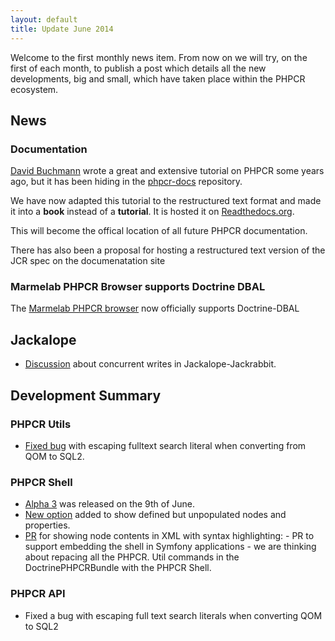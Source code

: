 ```yaml
---
layout: default
title: Update June 2014
---
```


Welcome to the first monthly news item. From now on we will try, on the first of each
month, to publish a post which details all the new developments, big and small, which
have taken place within the PHPCR ecosystem.

## News

### Documentation

[David Buchmann](https://github.com/dbu) wrote a great and extensive tutorial on PHPCR some years ago,
but it has been hiding in the [phpcr-docs](https://github.com/phpcr/phpcr-docs) repository.

We have now adapted this tutorial to the restructured text format and made it into
a **book** instead of a **tutorial**. It is hosted it on
[Readthedocs.org](https://phpcr.readthedocs.org).

This will become the offical location of all future PHPCR documentation.

There has also been a proposal for hosting a restructured text version of the JCR spec
on the documenatation site

### Marmelab PHPCR Browser supports Doctrine DBAL

The [Marmelab PHPCR browser](https://github.com/marmelab/phpcr-browser) now officially supports Doctrine-DBAL

## Jackalope

- [Discussion](https://github.com/jackalope/jackalope-jackrabbit/issues/88) about concurrent writes in Jackalope-Jackrabbit.

## Development Summary

### PHPCR Utils

- [Fixed bug](https://github.com/phpcr/phpcr-utils/pull/115) with escaping fulltext search literal when converting from QOM to SQL2.

### PHPCR Shell

- [Alpha 3](https://github.com/phpcr/phpcr-shell/releases) was released on the 9th of June.
- [New option](https://github.com/phpcr/phpcr-shell/pull/32) added to show defined but unpopulated nodes and properties.
- [PR](ttps://github.com/phpcr/phpcr-shell/pull/56) for showing node contents in XML with syntax highlighting: - PR to support embedding the shell in Symfony applications - we are thinking about repacing all the PHPCR.
  Util commands in the DoctrinePHPCRBundle with the PHPCR Shell.

### PHPCR API

- Fixed a bug with escaping full text search literals when converting QOM to SQL2
